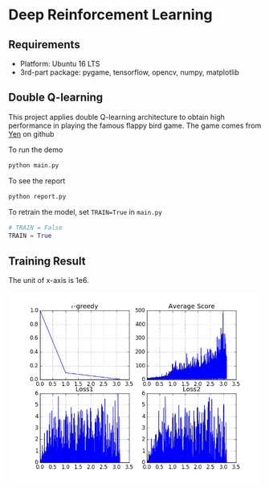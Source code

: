 # Deep Reinforcement Learning


## Requirements

* Platform: Ubuntu 16 LTS
* 3rd-part package: pygame, tensorflow, opencv, numpy, matplotlib

## Double Q-learning 

This project applies double Q-learning architecture to obtain high performance in playing the famous flappy bird game. The game comes from [Yen](https://github.com/yenchenlin/DeepLearningFlappyBird.git) on github

To run the demo

```python
python main.py
```

To see the report

```python
python report.py
```

To retrain the model, set ```TRAIN=True``` in ```main.py```

```python
# TRAIN = False
TRAIN = True
```

## Training Result
The unit of x-axis is 1e6.

![image](01-DoubleDQN-flappy-bird/report.png)


